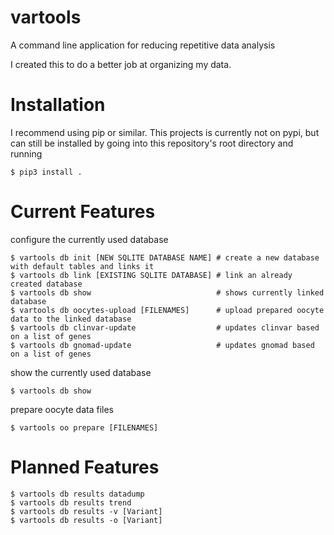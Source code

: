 # vartools

A command line application for reducing repetitive data analysis

I created this to do a better job at organizing my data.


# Installation

I recommend using pip or similar.
This projects is currently not on pypi, but can still be installed by going into this repository's root directory and running

    $ pip3 install .

# Current Features

configure the currently used database

	$ vartools db init [NEW SQLITE DATABASE NAME] # create a new database with default tables and links it
    $ vartools db link [EXISTING SQLITE DATABASE] # link an already created database
	$ vartools db show                            # shows currently linked database
	$ vartools db oocytes-upload [FILENAMES]      # upload prepared oocyte data to the linked database
	$ vartools db clinvar-update                  # updates clinvar based on a list of genes
	$ vartools db gnomad-update                   # updates gnomad based on a list of genes

show the currently used database

    $ vartools db show

prepare oocyte data files

    $ vartools oo prepare [FILENAMES]

# Planned Features

	$ vartools db results datadump
	$ vartools db results trend
	$ vartools db results -v [Variant]
	$ vartools db results -o [Variant]

